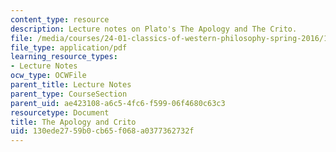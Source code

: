 ```yaml
---
content_type: resource
description: Lecture notes on Plato's The Apology and The Crito.
file: /media/courses/24-01-classics-of-western-philosophy-spring-2016/130ede2759b0cb65f068a0377362732f_MIT24_01S16_SES1.pdf
file_type: application/pdf
learning_resource_types:
- Lecture Notes
ocw_type: OCWFile
parent_title: Lecture Notes
parent_type: CourseSection
parent_uid: ae423108-a6c5-4fc6-f599-06f4680c63c3
resourcetype: Document
title: The Apology and Crito
uid: 130ede27-59b0-cb65-f068-a0377362732f
---
```

